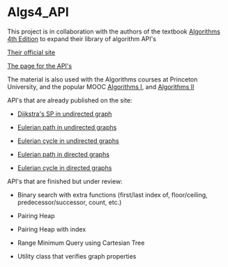 # Algs4_API

This project is in collaboration with the authors of the textbook [Algorithms 4th Edition](http://www.amazon.com/Algorithms-4th-Edition-Robert-Sedgewick/dp/032157351X) to expand their library of algorithm API's

[Their official site](http://algs4.cs.princeton.edu/home/)

[The page for the API's](http://algs4.cs.princeton.edu/code/)

The material is also used with the Algorithms courses at Princeton University, and the popular MOOC [Algorithms I](https://www.coursera.org/course/algs4partI), and [Algorithms II](https://www.coursera.org/course/algs4partII)



API's that are already published on the site:

* [Dijkstra's SP in undirected graph](http://algs4.cs.princeton.edu/code/edu/princeton/cs/algs4/DijkstraUndirectedSP.java.html)

* [Eulerian path in undirected graphs](http://algs4.cs.princeton.edu/code/edu/princeton/cs/algs4/EulerianPath.java.html)
* [Eulerian cycle in undirected graphs](http://algs4.cs.princeton.edu/code/edu/princeton/cs/algs4/EulerianCycle.java.html)
* [Eulerian path in directed graphs](http://algs4.cs.princeton.edu/code/edu/princeton/cs/algs4/DirectedEulerianCycle.java.html)
* [Eulerian cycle in directed graphs](http://algs4.cs.princeton.edu/code/edu/princeton/cs/algs4/DirectedEulerianPath.java.html)

API's that are finished but under review:

* Binary search with extra functions (first/last index of, floor/ceiling, predecessor/successor, count, etc.)

* Pairing Heap

* Pairing Heap with index

* Range Minimum Query using Cartesian Tree

* Utility class that verifies graph properties
